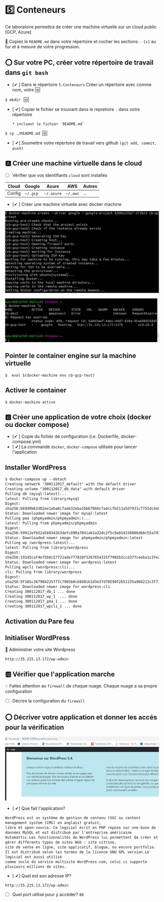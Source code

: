 # :five: Conteneurs

Ce laboratoire permettra de créer une machine virtuelle sur un cloud public [GCP, Azure]

:closed_book: Copiez le `README.md` dans votre répertoire et cocher les sections `- [x]` au fur et à mesure de votre progression.

## :o: Sur votre PC, créer votre répertoire de travail dans `git bash`

- [✔ ] Dans le répertoire `5.Conteneurs` Créer un répertoire avec comme nom, votre :id:

`$ mkdir ` :id:

- [ ✔] Copier le fichier se trouvant dans le repretoire `.` dans votre répertoire

      * incluant le fichier `README.md` 


`$ cp ./README.md `:id:` `

- [ ✔] Soumettre votre répertoire de travail vers github `(git add, commit, push)` 

## :a: Créer une machine virtuelle dans le cloud

- [ ] Vérifier que vos identifiants `cloud` sont installés

| Cloud  |  Google  | Azure       | AWS      |  Autres |
|--------|----------|-------------|----------|---------|
| Config | `~/.gcp` | `~/.azure`  | `~/.aws` |  ...    |

- [✔ ] Créer une machine virtuelle avec docker machine

<img src="vm1.JPG"></img>

<img src="docker.JPG"></img>

## Pointer le container engine sur la machine virtuelle
```
$  eval $(docker-machine env cb-gcp-test)
```
## Activer le container
```
$ docker-machine active
```
## :b: Créer une application de votre choix (docker ou docker compose)

- [✔ ] Copie du fichier de configuration (i.e. Dockerfile, docker-compose.yml)
- [ ✔] La commande `docker`, `docker-compose` utilisée pour lancer l'application


## Installer WordPress
```
$ docker-compose up --detach
Creating network "300112017_default" with the default driver
Creating volume "300112017_db_data" with default driver
Pulling db (mysql:latest)...
latest: Pulling from library/mysql
Digest: sha256:b69d0b62d02ee1eba8c7aeb32eba1bb678b6cfa4ccfb211a5d7931c7755dc4a8
Status: Downloaded newer image for mysql:latest
Pulling pma (phpmyadmin/phpmyadmin:)...
latest: Pulling from phpmyadmin/phpmyadmin
Digest: sha256:59912efb52a5b0342b3defc890a7041ab2a32dc2f5c9a014150006db8c55a793
Status: Downloaded newer image for phpmyadmin/phpmyadmin:latest
Pulling wp (wordpress:latest)...
latest: Pulling from library/wordpress
Digest: sha256:191d5caf4ef5b8c57721ade777820f3267654325f7902b2ccd377ceeba1c3fe2
Status: Downloaded newer image for wordpress:latest
Pulling wpcli (wordpress:cli)...
cli: Pulling from library/wordpress
Digest: sha256:9f165c3679042257f7c7905b0cb9491b1d3e37d78590f2b52235a968212c3f71
Status: Downloaded newer image for wordpress:cli
Creating 300112017_db_1 ... done
Creating 300112017_wp_1  ... done
Creating 300112017_pma_1 ... done
Creating 300112017_wpcli_1 ... done
```
## Activation du Pare feu

## Initialiser WordPress

📌 Administrer votre site Wordpress

```
http://35.225.13.172/wp-admin
```
## :ab: Vérifier que l'application marche

:bulb: Faites attention au `firewall` de chaque nuage. Chaque nuage a sa propre configuration

- [ ] Décrire la configuration du `firewall`

## :o: Décriver votre application et donner les accés pour la vérification 

<img src="wps.JPG"></img>

- [ ✔] Que fait l'application?
```
WordPress est un système de gestion de contenu (SGC ou content management system (CMS) en anglais) gratuit, 
libre et open-source. Ce logiciel écrit en PHP repose sur une base de données MySQL et est distribué par l'entreprise américaine Automattic.Les fonctionnalités de WordPress lui permettent de créer et gérer différents types de sites Web : site vitrine, 
site de vente en ligne, site applicatif, blogue, ou encore portfolio. 
Il est distribué selon les termes de la licence GNU GPL version.Le logiciel est aussi utilisé 
comme socle du service multisite WordPress.com, celui ci supporte plusieurs millions de sites.
```
- [ ✔] Quel est son adresse IP?

```
http://35.225.13.172/wp-admin
```
- [ ] Quel port utilisé pour y accéder?
``
80
``
